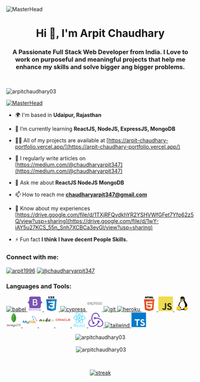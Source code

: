 ![MasterHead](https://user-images.githubusercontent.com/99640872/185783481-a429aae8-b1ba-4afd-81f3-5a4e30883313.gif)

<h1 align="center">Hi 👋, I'm Arpit Chaudhary</h1>
<h3 align="center">A Passionate Full Stack Web Developer from India. I Love to work on purposeful and meaningful projects that help me enhance my skills and solve bigger ang bigger problems.</h3>
<br/>
<p align="left"> <img src="https://komarev.com/ghpvc/?username=arpitchaudhary03&label=Profile%20views&color=0e75b6&style=flat" alt="arpitchaudhary03" /> </p>

 [![MasterHead](https://raw.githubusercontent.com/PolarBearGG/PolarBearGG/master/web-developer.gif)](https://github.com/arpitchaudhary03)

- 🌍 I'm based in **Udaipur, Rajasthan**

- 🌱 I’m currently learning **ReactJS, NodeJS, ExpressJS, MongoDB**

- 👨‍💻 All of my projects are available at [https://arpit-chaudhary-portfolio.vercel.app/](https://arpit-chaudhary-portfolio.vercel.app/)

- 📝 I regularly write articles on [https://medium.com/@chaudharyarpit347](https://medium.com/@chaudharyarpit347)

- 💬 Ask me about **ReactJS NodeJS MongoDB**

- 📫 How to reach me **chaudharyarpit347@gmail.com**

- 📄 Know about my experiences [https://drive.google.com/file/d/1TXjRFQvdkhYR2YSHVWfGFet7Yfp62z5Q/view?usp=sharing](https://drive.google.com/file/d/1wY-iAY5u27KCS_55n_Snh7XCBCa3eyGl/view?usp=sharing)

- ⚡ Fun fact **I think I have decent People Skills.**

<h3 align="left">Connect with me:</h3>
<p align="left">
<a href="https://linkedin.com/in/arpit1996" target="blank"><img align="center" src="https://raw.githubusercontent.com/rahuldkjain/github-profile-readme-generator/master/src/images/icons/Social/linked-in-alt.svg" alt="arpit1996" height="30" width="40" /></a>
<a href="https://medium.com/@chaudharyarpit347" target="blank"><img align="center" src="https://raw.githubusercontent.com/rahuldkjain/github-profile-readme-generator/master/src/images/icons/Social/medium.svg" alt="@chaudharyarpit347" height="30" width="40" /></a>
</p>

<h3 align="left">Languages and Tools:</h3>
<p align="left"> <a href="https://babeljs.io/" target="_blank" rel="noreferrer"> <img src="https://www.vectorlogo.zone/logos/babeljs/babeljs-icon.svg" alt="babel" width="40" height="40"/> </a> <a href="https://getbootstrap.com" target="_blank" rel="noreferrer"> <img src="https://raw.githubusercontent.com/devicons/devicon/master/icons/bootstrap/bootstrap-plain-wordmark.svg" alt="bootstrap" width="40" height="40"/> </a> <a href="https://www.w3schools.com/css/" target="_blank" rel="noreferrer"> <img src="https://raw.githubusercontent.com/devicons/devicon/master/icons/css3/css3-original-wordmark.svg" alt="css3" width="40" height="40"/> </a> <a href="https://www.cypress.io" target="_blank" rel="noreferrer"> <img src="https://raw.githubusercontent.com/simple-icons/simple-icons/6e46ec1fc23b60c8fd0d2f2ff46db82e16dbd75f/icons/cypress.svg" alt="cypress" width="40" height="40"/> </a> <a href="https://expressjs.com" target="_blank" rel="noreferrer"> <img src="https://raw.githubusercontent.com/devicons/devicon/master/icons/express/express-original-wordmark.svg" alt="express" width="40" height="40"/> </a> <a href="https://git-scm.com/" target="_blank" rel="noreferrer"> <img src="https://www.vectorlogo.zone/logos/git-scm/git-scm-icon.svg" alt="git" width="40" height="40"/> </a> <a href="https://heroku.com" target="_blank" rel="noreferrer"> <img src="https://www.vectorlogo.zone/logos/heroku/heroku-icon.svg" alt="heroku" width="40" height="40"/> </a> <a href="https://www.w3.org/html/" target="_blank" rel="noreferrer"> <img src="https://raw.githubusercontent.com/devicons/devicon/master/icons/html5/html5-original-wordmark.svg" alt="html5" width="40" height="40"/> </a> <a href="https://developer.mozilla.org/en-US/docs/Web/JavaScript" target="_blank" rel="noreferrer"> <img src="https://raw.githubusercontent.com/devicons/devicon/master/icons/javascript/javascript-original.svg" alt="javascript" width="40" height="40"/> </a> <a href="https://www.linux.org/" target="_blank" rel="noreferrer"> <img src="https://raw.githubusercontent.com/devicons/devicon/master/icons/linux/linux-original.svg" alt="linux" width="40" height="40"/> </a> <a href="https://www.mongodb.com/" target="_blank" rel="noreferrer"> <img src="https://raw.githubusercontent.com/devicons/devicon/master/icons/mongodb/mongodb-original-wordmark.svg" alt="mongodb" width="40" height="40"/> </a> <a href="https://www.mysql.com/" target="_blank" rel="noreferrer"> <img src="https://raw.githubusercontent.com/devicons/devicon/master/icons/mysql/mysql-original-wordmark.svg" alt="mysql" width="40" height="40"/> </a> <a href="https://nodejs.org" target="_blank" rel="noreferrer"> <img src="https://raw.githubusercontent.com/devicons/devicon/master/icons/nodejs/nodejs-original-wordmark.svg" alt="nodejs" width="40" height="40"/> </a> <a href="https://www.oracle.com/" target="_blank" rel="noreferrer"> <img src="https://raw.githubusercontent.com/devicons/devicon/master/icons/oracle/oracle-original.svg" alt="oracle" width="40" height="40"/> </a> <a href="https://reactjs.org/" target="_blank" rel="noreferrer"> <img src="https://raw.githubusercontent.com/devicons/devicon/master/icons/react/react-original-wordmark.svg" alt="react" width="40" height="40"/> </a> <a href="https://redux.js.org" target="_blank" rel="noreferrer"> <img src="https://raw.githubusercontent.com/devicons/devicon/master/icons/redux/redux-original.svg" alt="redux" width="40" height="40"/> </a> <a href="https://tailwindcss.com/" target="_blank" rel="noreferrer"> <img src="https://www.vectorlogo.zone/logos/tailwindcss/tailwindcss-icon.svg" alt="tailwind" width="40" height="40"/> </a> <a href="https://www.typescriptlang.org/" target="_blank" rel="noreferrer"> <img src="https://raw.githubusercontent.com/devicons/devicon/master/icons/typescript/typescript-original.svg" alt="typescript" width="40" height="40"/> </a> </p>

<p align="center"><img align="center" src="https://github-readme-stats.vercel.app/api/top-langs?username=arpitchaudhary03&show_icons=true&locale=en&layout=compact&theme=react&hide_border=true&bg_color=0D1117" alt="arpitchaudhary03" /></p>
<p align="center">&nbsp;<img align="center" src="https://github-readme-stats.vercel.app/api?username=arpitchaudhary03&show_icons=true&count_private=true&theme=react&hide_border=true&bg_color=0D1117" alt="arpitchaudhary03" /></p>
<br/>
<p align="center">
    <a href="https://github.com/arpitchaudhary03/github-readme-streak-stats">
        <img title=":fire: Get streak stats for your profile at git.io/streak-stats" alt="streak" src="https://github-readme-streak-stats.herokuapp.com/?user=arpitchaudhary03&theme=black-ice&hide_border=true&stroke=0000&background=060A0CD0"/>
    </a>
</p>

